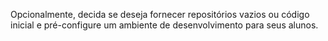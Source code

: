 Opcionalmente, decida se deseja fornecer repositórios vazios ou código inicial e pré-configure um ambiente de desenvolvimento para seus alunos.
